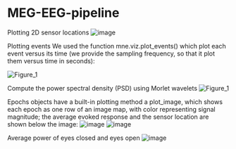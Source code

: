 # MEG-EEG-pipeline

Plotting 2D sensor locations
![image](https://github.com/hzaatiti-NYU/MEG-EEG-pipeline/assets/29655962/b0b6393d-f36d-4e30-b653-a3b38895c2a2)


Plotting events
We used the function mne.viz.plot_events() which plot each event versus its time (we provide the sampling frequency, so that it plot them versus time in seconds):

![Figure_1](https://github.com/hzaatiti-NYU/MEG-EEG-pipeline/assets/29655962/337bc883-14e4-450a-ae49-285681dc29cf)

Compute the power spectral density (PSD) using Morlet wavelets
![Figure_1](https://github.com/hzaatiti-NYU/MEG-EEG-pipeline/assets/29655962/eb5bf5e9-fdd6-408d-bd0f-135e6cc76831)


Epochs objects have a built-in plotting method a plot_image, which shows each epoch as one row of an image map, with color representing signal magnitude; the average evoked response and the sensor location are shown below the image:
![image](https://github.com/hzaatiti-NYU/MEG-EEG-pipeline/assets/29655962/fe3e70c2-f20f-481f-870f-f4a7c353ad2b)
![image](https://github.com/hzaatiti-NYU/MEG-EEG-pipeline/assets/29655962/6d75f870-5cd8-4bb8-9458-78f7003e2ea4)

Average power of eyes closed and eyes open
![image](https://github.com/hzaatiti-NYU/MEG-EEG-pipeline/assets/29655962/71dad2e5-3515-4772-9931-40effb7e18ba)
